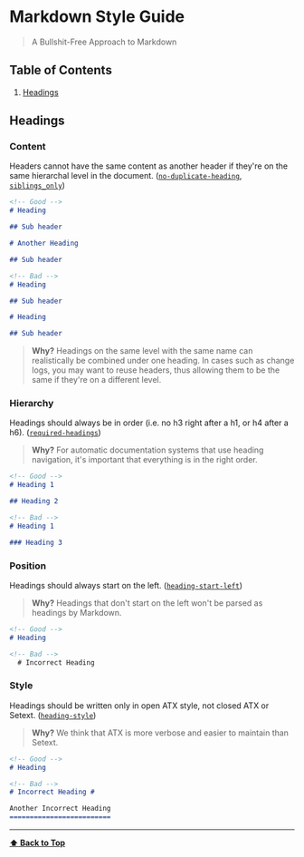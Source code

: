 # Markdown Style Guide

> A Bullshit-Free Approach to Markdown

## Table of Contents

1. [Headings](#headings)

## Headings

### Content

Headers cannot have the same content as another header if they're on the same hierarchal level in
the document.
([`no-duplicate-heading`](https://github.com/DavidAnson/markdownlint/blob/HEAD/doc/Rules.md#md024),
[`siblings_only`](https://github.com/DavidAnson/markdownlint/blob/HEAD/doc/Rules.md#md024))

<!-- prettier-ignore-start -->
```markdown
<!-- Good -->
# Heading

## Sub header

# Another Heading

## Sub header

<!-- Bad -->
# Heading

## Sub header

# Heading

## Sub header
```
<!-- prettier-ignore-end -->

> **Why?** Headings on the same level with the same name can realistically be combined under one
> heading. In cases such as change logs, you may want to reuse headers, thus allowing them to be the
> same if they're on a different level.

### Hierarchy

Headings should always be in order (i.e. no h3 right after a h1, or h4 after a h6).
([`required-headings`](https://github.com/DavidAnson/markdownlint/blob/HEAD/doc/Rules.md#md043))

> **Why?** For automatic documentation systems that use heading navigation, it's important that
> everything is in the right order.

<!-- prettier-ignore-start -->
```markdown
<!-- Good -->
# Heading 1

## Heading 2

<!-- Bad -->
# Heading 1

### Heading 3
```
<!-- prettier-ignore-end -->

### Position

Headings should always start on the left.
([`heading-start-left`](https://github.com/DavidAnson/markdownlint/blob/HEAD/doc/Rules.md#md023))

> **Why?** Headings that don't start on the left won't be parsed as headings by Markdown.

<!-- prettier-ignore-start -->
```markdown
<!-- Good -->
# Heading

<!-- Bad -->
  # Incorrect Heading
```
<!-- prettier-ignore-end -->

### Style

Headings should be written only in open ATX style, not closed ATX or Setext.
([`heading-style`](https://github.com/DavidAnson/markdownlint/blob/HEAD/doc/Rules.md#md001))

> **Why?** We think that ATX is more verbose and easier to maintain than Setext.

<!-- prettier-ignore-start -->
```markdown
<!-- Good -->
# Heading

<!-- Bad -->
# Incorrect Heading #

Another Incorrect Heading
=========================
```
<!-- prettier-ignore-end -->

---

**[:arrow_up: Back to Top](#table-of-contents)**
